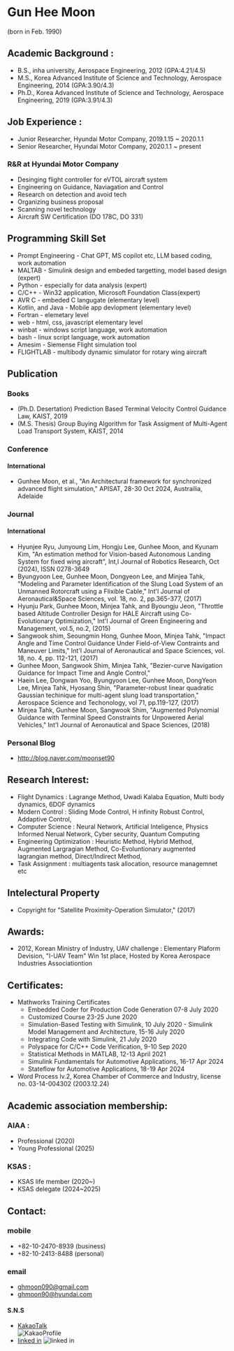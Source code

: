 # Gun Hee Moon 
(born in Feb. 1990)

## Academic Background :
- B.S., inha university, Aerospace Engineering, 2012  (GPA:4.21/4.5)
- M.S., Korea Advanced Institute of Science and Technology, Aerospace Engineering, 2014 (GPA:3.90/4.3)
- Ph.D., Korea Advanced Institute of Science and Technology, Aerospace Engineering, 2019 (GPA:3.91/4.3)

## Job Experience :
- Junior Researcher, Hyundai Motor Company, 2019.1.15 ~ 2020.1.1 </br>
- Senior Researcher, Hyundai Motor Company, 2020.1.1 ~ present </br>

### R&R at Hyundai Motor Company
- Desinging flight controller for eVTOL aircraft system
- Engineering on Guidance, Naviagation and Control
- Research on detection and avoid tech 
- Organizing business proposal  
- Scanning novel technology  
- Aircraft SW Certification (DO 178C, DO 331)

## Programming Skill Set
- Prompt Engineering - Chat GPT, MS copilot etc, LLM based coding, work automation 
- MALTAB - Simulink design and embeded targetting, model based design (expert)
- Python - especially for data analysis (expert)
- C/C++ - Win32 application, Microsoft Foundation Class(expert) 
- AVR C - embeded C langugate (elementary level)
- Kotlin, and Java - Mobile app devlopment (elementary level) 
- Fortran - elemetary level
- web - html, css, javascript elementary level 
- winbat - windows script language, work automation
- bash - linux script language, work automation 
- Amesim - Siemense Flight simulation tool
- FLIGHTLAB - multibody dynamic simulator for rotary wing aircraft

## Publication
### Books
- (Ph.D. Desertation) Prediction Based Terminal Velocity Control Guidance Law, KAIST, 2019 
- (M.S. Thesis) Group Buying Algorithm for Task Assigment of Multi-Agent Load Transport System, KAIST, 2014

### Conference
<!--
####(Domestic)
```
-->

#### International
- Gunhee Moon, et al., "An Architectural framework for synchronized advanced flight simulation," APISAT, 28-30 Oct 2024, Austrailia, Adelaide  

### Journal
<!--
#### Domestic
-->

#### International 
- Hyunjee Ryu, Junyoung Lim, Hongju Lee, Gunhee Moon, and Kyunam Kim, "An estimation method for Vision-based Autonomous Landing System for fixed wing aircraft", Int,l Journal of Robotics Research, Oct (2024), ISSN 0278-3649  
- Byungyoon Lee, Gunhee Moon, Dongyeon Lee, and Minjea Tahk, "Modeling and Parameter Identification of the Slung Load System of an Unmanned Rotorcraft using a Flixible Cable," Int'l Journal of Aeronautical&Space Sciences, vol. 18, no. 2, pp.365-377, (2017)
- Hyunju Park, Gunhee Moon, Minjea Tahk, and Byoungju Jeon, "Throttle based Altitude Controller Design for HALE Aircraft using Co-Evolutionary Optimization," Int'l Journal of Green Engineering and Management, vol.5, no.2, (2015)
- Sangwook shim, Seoungmin Hong, Gunhee Moon, Minjea Tahk, "Impact Angle and Time Control Guidance Under Field-of-View Contraints and Maneuver Limits," Int'l Journal of Aeronautical and Space Sciences, vol. 18, no. 4, pp. 112-121, (2017)
- Gunhee Moon, Sangwook Shim, Minjea Tahk, "Bezier-curve Navigation Guidance for Impact Time and Angle Control," 
- Haein Lee, Dongwan Yoo, Byungyoon Lee, Gunhee Moon, DongYeon Lee, Minjea Tahk, Hyosang Shin, "Parameter-robust linear quadratic Gaussian techinique for multi-agent slung load transportation," Aerospace Science and Techonology, vol 71, pp.119-127, (2017)
- Minjea Tahk, Gunhee Moon, Sangwook Shim, "Augmented Polynomial Guidance with Terminal Speed Constraints for Unpowered Aerial Vehicles," Int'l Journal of Aeronautical and Space Sciences, (2018)

### Personal Blog
- http://blog.naver.com/moonset90

## Research Interest:
- Flight Dynamics : Lagrange Method, Uwadi Kalaba Equation, Multi body dynamics, 6DOF dynamics
- Modern Control : Sliding Mode Control, H infinity Robust Control, Addaptive Control, 
- Computer Science : Neural Network, Artificial Inteligence, Physics Informed Nerual Network, Cyber security, Quantum Computing 
- Engineering Optimization : Heuristic Method, Hybrid Method, Augmented Largragian Method, Co-Evoluntionary augmented lagrangian method, Direct/Indirect Method, 
-	Task Assignment : multiagents task allocation, resource managemnet etc

## Intelectural Property
-	Copyright for "Satellite Proximity-Operation Simulator," (2017) 

## Awards:
-	2012, Korean Ministry of Industry, UAV challenge : Elementary Plaform Devision, "I-UAV Team" Win 1st place, Hosted by Korea Aerospace Industries Associationtion 

## Certificates:
+	Mathworks Training Certificates	
	+ Embedded Coder for Production Code Generation 07-8 July 2020
	+ Customized Course 23-25 June 2020
	+ Simulation-Based Testing with Simulink, 10 July 2020  - Simulink Model Management and Architecture, 15-16 July 2020
	+ Integrating Code with Simulink, 21 July 2020
	+ Polyspace for C/C++ Code Verification, 9-10 Sep 2020 
	+ Statistical Methods in MATLAB, 12-13 April 2021
	+ Simulink Fundamentals for Automotive Applications, 16-17 Apr 2024
	+ Stateflow for Automotive Applications, 18-19 Apr 2024
+	Word Process lv.2, Korea Chamber of Commerce and Industry, license no. 03-14-004302 (2003.12.24)

## Academic association membership:
###	AIAA : 
- Professional (2020)
- Young Professional (2025)

###	KSAS : 
- KSAS life member (2020~) </br>
- KSAS delegate (2024~2025)

## Contact:
### mobile
- +82-10-2470-8939 (business) </br>
- +82-10-2413-8488 (personal)

### email
- ghmoon090@gmail.com </br>
- ghmoon90@hyundai.com

#### S.N.S
- [KakaoTalk](http://qr.kakao.com/talk/sON8CctTfctEJ_9tsBfULXpQNbM-)</br>
 ![KakaoProfile](/img/IMG_6162.jpeg=200x)
- [linked in](https://www.linkedin.com/in/gunhee-moon-686338197)
	![linked in](/img/IMG_6165.jpeg=200x)
